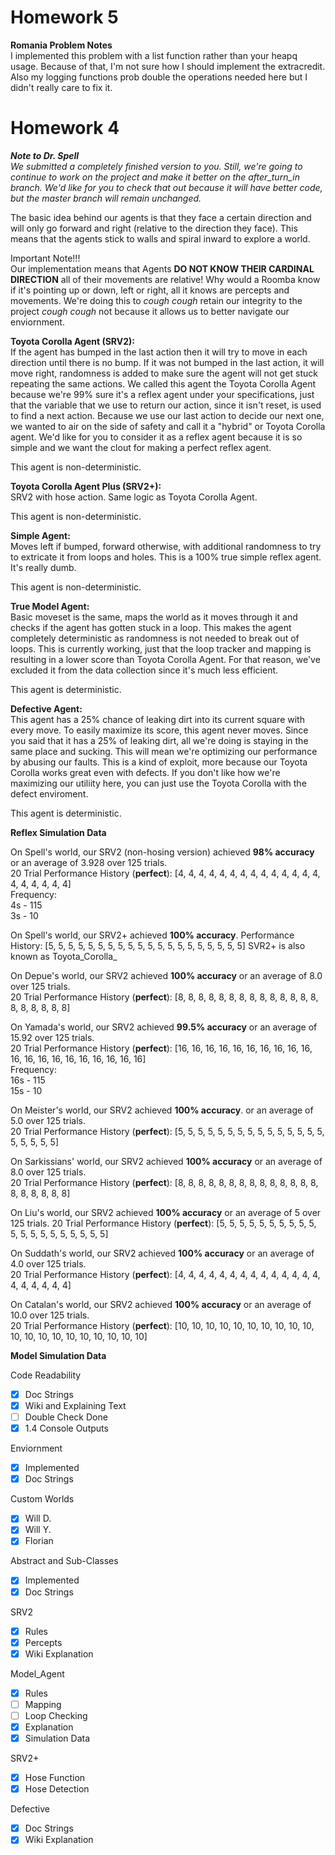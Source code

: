 # Homework 5

**Romania Problem Notes**    
I implemented this problem with a list function rather than your heapq usage. Because of that, I'm not sure how I should implement the extracredit.
Also my logging functions prob double the operations needed here but I didn't really care to fix it.

# Homework 4

***Note to Dr. Spell***    
*We submitted a completely finished version to you. Still, we're going to continue to work on the project and make it better on the after_turn_in branch. We'd like for you to check that out because it will have better code, but the master branch will remain unchanged.*

The basic idea behind our agents is that they face a certain direction and will only go forward and right (relative to the direction they face). This means that the agents stick to walls and spiral inward to explore a world.

Important Note!!!    
Our implementation means that Agents **DO NOT KNOW THEIR CARDINAL DIRECTION** all of their movements are relative! Why would a Roomba know if it's pointing up or down, left or right, all it knows are percepts and movements. We're doing this to *cough cough* retain our integrity to the project *cough cough* not because it allows us to better navigate our enviornment.

**Toyota Corolla Agent (SRV2):**    
If the agent has bumped in the last action then it will try to move in each direction until there is no bump. If it was not bumped in the last action, it will move right, randomness is added to make sure the agent will not get stuck repeating the same actions. We called this agent the Toyota Corolla Agent because we're 99% sure it's a reflex agent under your specifications, just that the variable that we use to return our action, since it isn't reset, is used to find a next action. Because we use our last action to decide our next one, we wanted to air on the side of safety and call it a "hybrid" or Toyota Corolla agent. We'd like for you to consider it as a reflex agent because it is so simple and we want the clout for making a perfect reflex agent.   

 This agent is non-deterministic.   

**Toyota Corolla Agent Plus (SRV2+):**   
SRV2 with hose action. Same logic as Toyota Corolla Agent.   

 This agent is non-deterministic.   

**Simple Agent:**    
Moves left if bumped, forward otherwise, with additional randomness to try to extricate it from loops and holes. This is a 100% true simple reflex agent. It's really dumb.   

 This agent is non-deterministic.   

**True Model Agent:**    
Basic moveset is the same, maps the world as it moves through it and checks if the agent has gotten stuck in a loop. This makes the agent completely deterministic as randomness is not needed to break out of loops. This is currently working, just that the loop tracker and mapping is resulting in a lower score than Toyota Corolla Agent. For that reason, we've excluded it from the data collection since it's much less efficient.   

 This agent is deterministic.   

**Defective Agent:**    
This agent has a 25% chance of leaking dirt into its current square with every move. To easily maximize its score, this agent never moves. 
Since you said that it has a 25% of leaking dirt, all we're doing is staying in the same place and sucking. This will mean we're optimizing our performance by abusing our faults. This is a kind of exploit, more because our Toyota Corolla works great even with defects. If you don't like how we're maximizing our utiliity here, you can just use the Toyota Corolla with the defect enviroment.   

 This agent is deterministic.   

  **Reflex Simulation Data**   

On Spell's world, our SRV2 (non-hosing version) achieved **98% accuracy** or an average of 3.928 over 125 trials.   
20 Trial Performance History (**perfect**): [4, 4, 4, 4, 4, 4, 4, 4, 4, 4, 4, 4, 4, 4, 4, 4, 4, 4, 4, 4]   
  Frequency:   
  4s - 115    
  3s - 10    

On Spell's world, our SRV2+ achieved **100% accuracy**.
Performance History: [5, 5, 5, 5, 5, 5, 5, 5, 5, 5, 5, 5, 5, 5, 5, 5, 5, 5, 5, 5]
SVR2+ is also known as Toyota_Corolla_

On Depue's world, our SRV2 achieved **100% accuracy** or an average of 8.0 over 125 trials.   
20 Trial Performance History (**perfect**): [8, 8, 8, 8, 8, 8, 8, 8, 8, 8, 8, 8, 8, 8, 8, 8, 8, 8, 8, 8]   

On Yamada's world, our SRV2 achieved **99.5% accuracy** or an average of 15.92 over 125 trials.   
20 Trial Performance History (**perfect**): [16, 16, 16, 16, 16, 16, 16, 16, 16, 16, 16, 16, 16, 16, 16, 16, 16, 16, 16, 16]      
  Frequency:   
  16s - 115    
  15s - 10    

On Meister's world, our SRV2 achieved **100% accuracy**. or an average of 5.0 over 125 trials.   
20 Trial Performance History (**perfect**): [5, 5, 5, 5, 5, 5, 5, 5, 5, 5, 5, 5, 5, 5, 5, 5, 5, 5, 5, 5]   

On Sarkissians' world, our SRV2 achieved **100% accuracy** or an average of 8.0 over 125 trials.   
20 Trial Performance History (**perfect**): [8, 8, 8, 8, 8, 8, 8, 8, 8, 8, 8, 8, 8, 8, 8, 8, 8, 8, 8, 8]   

On Liu's world, our SRV2 achieved **100% accuracy**  or an average of 5 over 125 trials.
20 Trial Performance History (**perfect**): [5, 5, 5, 5, 5, 5, 5, 5, 5, 5, 5, 5, 5, 5, 5, 5, 5, 5, 5, 5]   

On Suddath's world, our SRV2 achieved **100% accuracy** or an average of 4.0 over 125 trials.   
20 Trial Performance History (**perfect**): [4, 4, 4, 4, 4, 4, 4, 4, 4, 4, 4, 4, 4, 4, 4, 4, 4, 4, 4, 4]   

On Catalan's world, our SRV2 achieved **100% accuracy** or an average of 10.0 over 125 trials.   
20 Trial Performance History (**perfect**): [10, 10, 10, 10, 10, 10, 10, 10, 10, 10, 10, 10, 10, 10, 10, 10, 10, 10, 10, 10]   


  **Model Simulation Data**

Code Readability 

- [x] Doc Strings
- [x] Wiki and Explaining Text
- [ ] Double Check Done
- [x] 1.4 Console Outputs

Enviornment

- [x] Implemented
- [x] Doc Strings

Custom Worlds

- [x] Will D.
- [x] Will Y.
- [x] Florian

Abstract and Sub-Classes

- [x] Implemented
- [x] Doc Strings

SRV2

- [x] Rules
- [x] Percepts
- [x] Wiki Explanation

Model_Agent

- [x] Rules
- [ ] Mapping
- [ ] Loop Checking
- [x] Explanation
- [x] Simulation Data

SRV2+

- [x] Hose Function
- [x] Hose Detection

Defective

- [x] Doc Strings
- [x] Wiki Explanation
